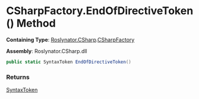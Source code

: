 # CSharpFactory\.EndOfDirectiveToken\(\) Method

**Containing Type**: [Roslynator.CSharp](../../README.md)\.[CSharpFactory](../README.md)

**Assembly**: Roslynator\.CSharp\.dll

```csharp
public static SyntaxToken EndOfDirectiveToken()
```

### Returns

[SyntaxToken](https://docs.microsoft.com/en-us/dotnet/api/microsoft.codeanalysis.syntaxtoken)

